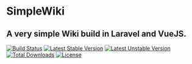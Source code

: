 # SimpleWiki

## A very simple Wiki build in Laravel and VueJS.

[![Build Status](https://travis-ci.org/bradbird1990/SimpleWiki.svg?branch=master)](https://travis-ci.org/bradbird1990/SimpleWiki)
[![Latest Stable Version](https://poser.pugx.org/bradbird1990/SimpleWiki/version)](https://packagist.org/packages/bradbird1990/SimpleWiki)
[![Latest Unstable Version](https://poser.pugx.org/bradbird1990/SimpleWiki/v/unstable)](//packagist.org/packages/bradbird1990/SimpleWiki)
[![Total Downloads](https://poser.pugx.org/bradbird1990/SimpleWiki/downloads)](https://packagist.org/packages/bradbird1990/SimpleWiki)
[![License](https://poser.pugx.org/bradbird1990/SimpleWiki/license)](https://packagist.org/packages/bradbird1990/SimpleWiki)
